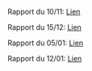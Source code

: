 Rapport du 10/11:
    [Lien](https://docs.google.com/document/d/1wCJqbtf6a1P_qU5FfE20af_YhquXBaHs7Ld5PVlToEI/edit?usp=sharing "Rapport du 10/11")

Rapport du 15/12:
    [Lien](https://docs.google.com/document/d/1HZY7Ja-3lCBAXAP-2cRXQ6-ZGDIAnOfHKF5js3Zh_NY/edit?usp=sharing "Rapport du 15/12")

Rapport du 05/01:
    [Lien](https://docs.google.com/document/d/1rSlfQrm6j42ahPPhHjHu3JUpascvxWhXL8LLcz4nMYo/edit?usp=sharing "Rapport du 05/01")

Rapport du 12/01:
    [Lien](https://docs.google.com/document/d/1z_liG3VIGFFYdneoDFyZR4zDu5JIN25a7xqjqtwNbV0/edit?usp=sharing "Rapport du 12/01")
